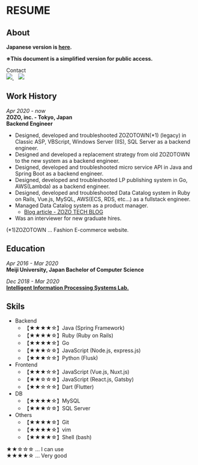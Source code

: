 # RESUME
## About

**Japanese version is [here](https://github.com/yamamoto7/yamamoto7/blob/master/RESUME.md).**

**※This document is a simplified version for public access.**  
  
Contact  
<a href="https://www.facebook.com/kenta.yamamoto.94064176">
  <img src="https://img.shields.io/badge/facebook-%231877F2.svg?&style=for-the-badge&logo=facebook&logoColor=white" />
</a>&nbsp;&nbsp;
<a href="https://www.linkedin.com/in/kentayamamoto7/">
  <img src="https://img.shields.io/badge/linkedin-%230077B5.svg?&style=for-the-badge&logo=linkedin&logoColor=white" />
</a>

## Work History
_Apr 2020 - now_  
**ZOZO, inc. - Tokyo, Japan**  
**Backend Engineer**  

- Designed, developed and troubleshooted ZOZOTOWN(*1) (legacy) in Classic ASP, VBScript, Windows Server (IIS), SQL Server as a backend engineer.
- Designed and developed a replacement strategy from old ZOZOTOWN to the new system as a backend engineer.
- Designed, developed and troubleshooted micro service API in Java and Spring Boot as a backend engineer.
- Designed, developed and troubleshooted LP publishing system in Go, AWS(Lambda) as a backend engineer.
- Designed, developed and troubleshooted Data Catalog system in Ruby on Rails, Vue.js, MySQL, AWS(ECS, RDS, etc...) as a fullstack engineer.
- Managed Data Catalog system as a product manager.
  - [Blog article - ZOZO TECH BLOG](https://techblog.zozo.com/entry/data-catalog)
- Was an interviewer for new graduate hires.

(*1)ZOZOTOWN ... Fashion E-commerce website.

## Education
_Apr 2016 - Mar 2020_  
**Meiji University, Japan Bachelor of Computer Science**  
  
_Dec 2018 - Mar 2020_  
**[Intelligent Information Processing Systems Lab.](https://int.cs.meiji.ac.jp)**  

## Skils

- Backend
  - 【★★★★☆】Java (Spring Framework)
  - 【★★★★☆】Ruby (Ruby on Rails)
  - 【★★★★☆】Go
  - 【★★★☆☆】JavaScript (Node.js, express.js)
  - 【★★★☆☆】Python (Flusk)
- Frontend
  - 【★★★☆☆】JavaScript (Vue.js, Nuxt.js)
  - 【★★☆☆☆】JavaScript (React.js, Gatsby)
  - 【★★☆☆☆】Dart (Flutter)
- DB
  - 【★★★★☆】MySQL
  - 【★★★☆☆】SQL Server
- Others
  - 【★★★★☆】Git
  - 【★★★★☆】vim
  - 【★★★★☆】Shell (bash)

★★☆☆☆ ... I can use  
★★★★☆ ... Very good  

